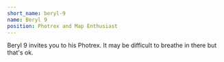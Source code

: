 ```yaml
---
short_name: beryl-9
name: Beryl 9
position: Photrex and Map Enthusiast
---
```


Beryl 9 invites you to his Photrex. It may be difficult to breathe in there but that's ok.
